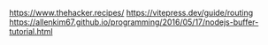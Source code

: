 
https://www.thehacker.recipes/
https://vitepress.dev/guide/routing
https://allenkim67.github.io/programming/2016/05/17/nodejs-buffer-tutorial.html